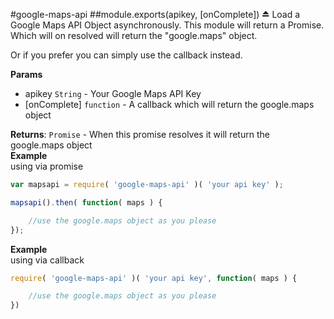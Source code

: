 <a name="module_google-maps-api"></a>
#google-maps-api
<a name="exp_module_google-maps-api"></a>
##module.exports(apikey, [onComplete]) ⏏
Load a Google Maps API Object asynchronously. This module will return a Promise.
Which will on resolved will return the "google.maps" object.

Or if you prefer you can simply use the callback instead.

**Params**

- apikey `String` - Your Google Maps API Key  
- \[onComplete\] `function` - A callback which will return the google.maps object  

**Returns**: `Promise` - When this promise resolves it will return the google.maps object  
**Example**  
using via promise

```javascript
var mapsapi = require( 'google-maps-api' )( 'your api key' );

mapsapi().then( function( maps ) {

	//use the google.maps object as you please
});
```

**Example**  
using via callback
```javascript
require( 'google-maps-api' )( 'your api key', function( maps ) {

	//use the google.maps object as you please
})
```